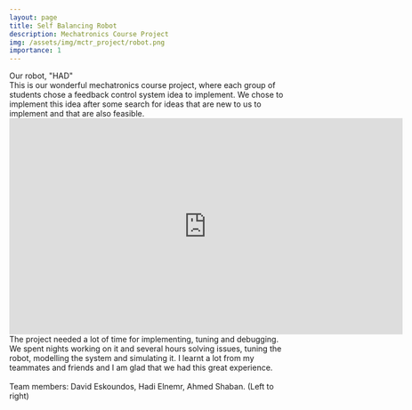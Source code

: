```yaml
---
layout: page
title: Self Balancing Robot
description: Mechatronics Course Project
img: /assets/img/mctr_project/robot.png
importance: 1
---
```

<img class="img-fluid rounded z-depth-1" src="{{ '/assets/img/mctr_project/robot.png' | relative_url }}" alt="" title="example image"/>
<div class="caption">
   Our robot, "HAD" 
</div>
This is our wonderful mechatronics course project, where each group of students chose a feedback control system idea to implement. 
We chose to implement this idea after some search for ideas that are new to us to implement and that are also feasible.
<iframe width="707" height="389" src="https://www.youtube.com/embed/Shck7miN7tY" title="YouTube video player" frameborder="0" allow="accelerometer; autoplay; clipboard-write; encrypted-media; gyroscope; picture-in-picture" allowfullscreen></iframe>
The project needed a lot of time for implementing, tuning and debugging. 
We spent nights working on it and several hours solving issues, 
tuning the robot, modelling the system and simulating it.
I learnt a lot from my teammates and friends and I am glad that we had this great experience.
<br>
<br>
Team members: David Eskoundos, Hadi Elnemr, Ahmed Shaban. (Left to right)

<img class="img-fluid rounded z-depth-1" src="{{ '/assets/img/mctr_project/team.jpeg' | relative_url }}" alt="" title="example image"/>
